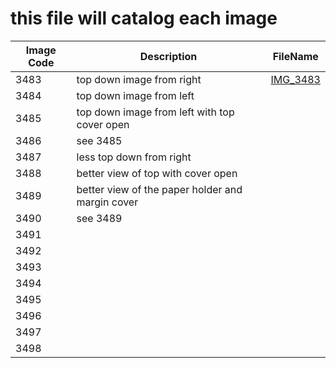 # this file will catalog each image

| Image Code  | Description | FileName |
| ----------- | ----------- | -------- |
| 3483        | top down image from right | [IMG_3483](https://github.com/Ghost35431/projects/blob/bc4b383987b6500137889e9dac569127386d369b/typewriter/assets/images/IMG_3483.JPG) |
| 3484        | top down image from left |
| 3485        | top down image from left with top cover open |
| 3486        | see 3485 |
| 3487        | less top down from right |
| 3488        | better view of top with cover open |
| 3489        | better view of the paper holder and margin cover |
| 3490        | see 3489 |
| 3491        ||
| 3492        ||
| 3493        ||
| 3494        ||
| 3495        ||
| 3496        ||
| 3497        ||
| 3498        ||
